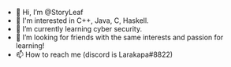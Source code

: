 - 👋 Hi, I’m @StoryLeaf
- 👀 I'm interested in C++, Java, C, Haskell.
- 🌱 I’m currently learning cyber security.
- 💞️ I’m looking for friends with the same interests and passion for learning!
- 📫 How to reach me (discord is Larakapa#8822)

<!---
StoryLeaf/StoryLeaf is a ✨ special ✨ repository because its `README.md` (this file) appears on your GitHub profile.
You can click the Preview link to take a look at your changes.
--->

